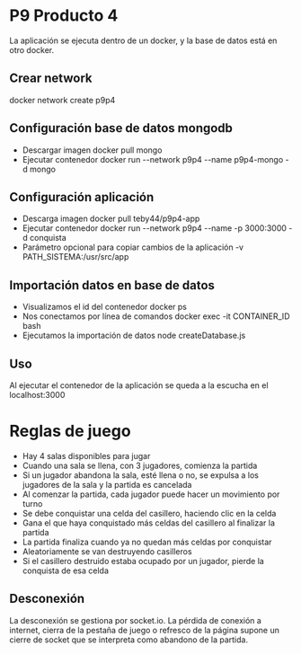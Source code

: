 # P9 Producto 4
La aplicación se ejecuta dentro de un docker, y la base de datos está en otro docker.
## Crear network
docker network create p9p4
## Configuración base de datos mongodb
- Descargar imagen
docker pull mongo
- Ejecutar contenedor
docker run --network p9p4 --name p9p4-mongo -d mongo
## Configuración aplicación
- Descarga imagen
docker pull teby44/p9p4-app
- Ejecutar contenedor
docker run --network p9p4 --name -p 3000:3000 -d conquista
- Parámetro opcional para copiar cambios de la aplicación
-v PATH_SISTEMA:/usr/src/app
## Importación datos en base de datos
- Visualizamos el id del contenedor
docker ps
- Nos conectamos por línea de comandos
docker exec -it CONTAINER_ID bash
- Ejecutamos la importación de datos
node createDatabase.js
## Uso
Al ejecutar el contenedor de la aplicación se queda a la escucha en el localhost:3000
# Reglas de juego
- Hay 4 salas disponibles para jugar
- Cuando una sala se llena, con 3 jugadores, comienza la partida
- Si un jugador abandona la sala, esté llena o no, se expulsa a los jugadores de la sala y la partida es cancelada
- Al comenzar la partida, cada jugador puede hacer un movimiento por turno
- Se debe conquistar una celda del casillero, haciendo clic en la celda
- Gana el que haya conquistado más celdas del casillero al finalizar la partida
- La partida finaliza cuando ya no quedan más celdas por conquistar
- Aleatoriamente se van destruyendo casilleros
- Si el casillero destruido estaba ocupado por un jugador, pierde la conquista de esa celda
## Desconexión
La desconexión se gestiona por socket.io. La pérdida de conexión a internet, cierra de la pestaña de juego o refresco de la página supone un cierre de socket que se interpreta como abandono de la partida.